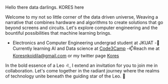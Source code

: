 Hello there data darlings. KORES here

Welcome to my not so little corner of the data driven universe, Weaving a narrative that combines hardware and algorithms to create solutions that go beyond screens and circuits.
Let's explore computer engineering and the bountiful possibilities that machine learning brings.


- Electronics and Computer Engineering undergrad student at JKUAT
-🔭Currently learning AI and Data science at [Code3Camp](https://www.linkedin.com/company/code3camp/)
-📫Reach me at [Koresnkoidila@gmail.com](Koresnkoidila@gmail.com) or my twitter page [Kores](https://twitter.com/KoresNkoidila)

In the bold essence of a Leo ♌, I extend an invitation for you to join me in collaboration. Let's come together in the radiant journey where the realms of technology unite beneath the guiding star of the Leo. 🌟

<!--
**Nkoidila/Nkoidila** is a ✨ _special_ ✨ repository because its `README.md` (this file) appears on your GitHub profile.

Here are some ideas to get you started:

- 🔭 I’m currently working on ...
- 🌱 I’m currently learning ...
- 👯 I’m looking to collaborate on ...
- 🤔 I’m looking for help with ...
- 💬 Ask me about ...
- 📫 How to reach me: ...
- 😄 Pronouns: ...
- ⚡ Fun fact: ...
-->
